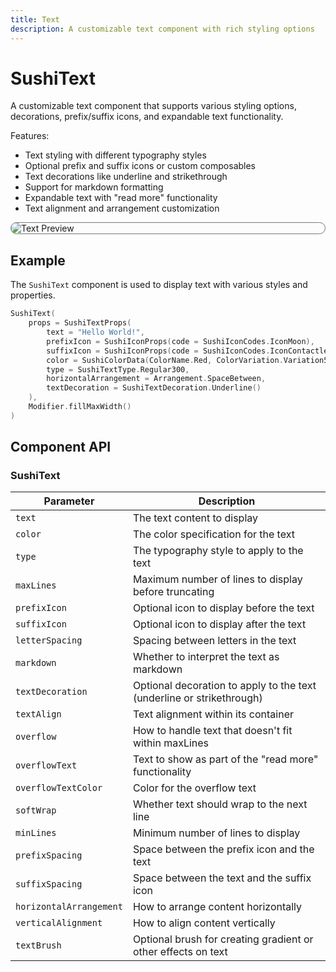 ```yaml
---
title: Text
description: A customizable text component with rich styling options
---
```


# SushiText

A customizable text component that supports various styling options, decorations, prefix/suffix
icons, and expandable text functionality.

Features:

 * Text styling with different typography styles
 * Optional prefix and suffix icons or custom composables
 * Text decorations like underline and strikethrough
 * Support for markdown formatting
 * Expandable text with "read more" functionality
 * Text alignment and arrangement customization

<div style="max-width: 800px; max-height: 340px; border-radius: 20px; overflow: hidden; border: 1px solid #777;">
    <img class="component-preview" src="../preview_text.png" alt="Text Preview">
</div>

## Example

The `SushiText` component is used to display text with various styles and properties.

```kotlin
SushiText(
    props = SushiTextProps(
        text = "Hello World!",
        prefixIcon = SushiIconProps(code = SushiIconCodes.IconMoon),
        suffixIcon = SushiIconProps(code = SushiIconCodes.IconContactlessDining, color = SushiColorData(ColorName.Blue, ColorVariation.Variation500)),
        color = SushiColorData(ColorName.Red, ColorVariation.Variation500),
        type = SushiTextType.Regular300,
        horizontalArrangement = Arrangement.SpaceBetween,
        textDecoration = SushiTextDecoration.Underline()
    ),
    Modifier.fillMaxWidth()
)
```

## Component API

### SushiText

| Parameter                               | Description                      |
|-----------------------------------------|----------------------------------|
| <div class='parameter'>`text`</div>| The text content to display |
| <div class='parameter'>`color`</div>| The color specification for the text |
| <div class='parameter'>`type`</div>| The typography style to apply to the text |
| <div class='parameter'>`maxLines`</div>| Maximum number of lines to display before truncating |
| <div class='parameter'>`prefixIcon`</div>| Optional icon to display before the text |
| <div class='parameter'>`suffixIcon`</div>| Optional icon to display after the text |
| <div class='parameter'>`letterSpacing`</div>| Spacing between letters in the text |
| <div class='parameter'>`markdown`</div>| Whether to interpret the text as markdown |
| <div class='parameter'>`textDecoration`</div>| Optional decoration to apply to the text (underline or strikethrough) |
| <div class='parameter'>`textAlign`</div>| Text alignment within its container |
| <div class='parameter'>`overflow`</div>| How to handle text that doesn't fit within maxLines |
| <div class='parameter'>`overflowText`</div>| Text to show as part of the "read more" functionality |
| <div class='parameter'>`overflowTextColor`</div>| Color for the overflow text |
| <div class='parameter'>`softWrap`</div>| Whether text should wrap to the next line |
| <div class='parameter'>`minLines`</div>| Minimum number of lines to display |
| <div class='parameter'>`prefixSpacing`</div>| Space between the prefix icon and the text |
| <div class='parameter'>`suffixSpacing`</div>| Space between the text and the suffix icon |
| <div class='parameter'>`horizontalArrangement`</div>| How to arrange content horizontally |
| <div class='parameter'>`verticalAlignment`</div>| How to align content vertically |
| <div class='parameter'>`textBrush`</div>| Optional brush for creating gradient or other effects on text |